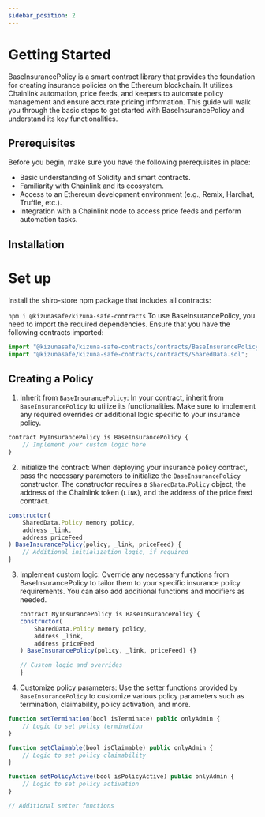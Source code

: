 ```yaml
---
sidebar_position: 2
---
```


# Getting Started

BaseInsurancePolicy is a smart contract library that provides the foundation for creating insurance policies on the Ethereum blockchain. It utilizes Chainlink automation, price feeds, and keepers to automate policy management and ensure accurate pricing information. This guide will walk you through the basic steps to get started with BaseInsurancePolicy and understand its key functionalities.

## Prerequisites

Before you begin, make sure you have the following prerequisites in place:

- Basic understanding of Solidity and smart contracts.
- Familiarity with Chainlink and its ecosystem.
- Access to an Ethereum development environment (e.g., Remix, Hardhat, Truffle, etc.).
- Integration with a Chainlink node to access price feeds and perform automation tasks.

## Installation

# Set up
 Install the shiro-store npm package that includes all contracts:

`npm i @kizunasafe/kizuna-safe-contracts`
To use BaseInsurancePolicy, you need to import the required dependencies. Ensure that you have the following contracts imported:

```js
import "@kizunasafe/kizuna-safe-contracts/contracts/BaseInsurancePolicy.sol";
import "@kizunasafe/kizuna-safe-contracts/contracts/SharedData.sol";

```

## Creating a Policy

1. Inherit from `BaseInsurancePolicy`: In your contract, inherit from `BaseInsurancePolicy` to utilize its functionalities. Make sure to implement any required overrides or additional logic specific to your insurance policy.

```js
contract MyInsurancePolicy is BaseInsurancePolicy {
    // Implement your custom logic here
}
```

2. Initialize the contract: When deploying your insurance policy contract, pass the necessary parameters to initialize the `BaseInsurancePolicy` constructor. The constructor requires a `SharedData.Policy` object, the address of the Chainlink token (`LINK`), and the address of the price feed contract.

```js
constructor(
    SharedData.Policy memory policy,
    address _link,
    address priceFeed
) BaseInsurancePolicy(policy, _link, priceFeed) {
    // Additional initialization logic, if required
}
```

3. Implement custom logic: Override any necessary functions from BaseInsurancePolicy to tailor them to your specific insurance policy requirements. You can also add additional functions and modifiers as needed.

   ```js
   contract MyInsurancePolicy is BaseInsurancePolicy {
   constructor(
       SharedData.Policy memory policy,
       address _link,
       address priceFeed
   ) BaseInsurancePolicy(policy, _link, priceFeed) {}

   // Custom logic and overrides
   }

   ```

4. Customize policy parameters: Use the setter functions provided by `BaseInsurancePolicy` to customize various policy parameters such as termination, claimability, policy activation, and more.

```js
function setTermination(bool isTerminate) public onlyAdmin {
    // Logic to set policy termination
}

function setClaimable(bool isClaimable) public onlyAdmin {
    // Logic to set policy claimability
}

function setPolicyActive(bool isPolicyActive) public onlyAdmin {
    // Logic to set policy activation
}

// Additional setter functions
```
    